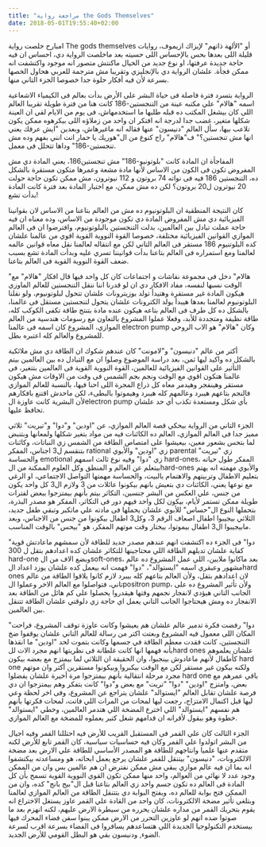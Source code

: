 ```yaml
---
title: "مراجعة رواية the Gods Themselves"
date: 2018-05-01T19:55:40+02:00
---
```


امبارح خلصت رواية The gods themselves أو "الألهة ذاتهم" لإيزاك ازيموف، روايات
قليلة اللى بعدها بحس بالإحساس اللى حسيته بعد ماخلصت الرواية دي، احساس ان فيه
حاجة جديدة عرفتها، او نوع جديد من الخيال ماكنتش متصور انه موجود واكتشفت انه ممكن
فجأة. علشان الرواية دي بالإنجليزي وتقريبا مش مترجمة للعربي هحاول الخصها بسرعة
لأن فيه أفكار حلوة جدا خصوصا الجزء التاني منها.

الرواية بتسرد فترة فاصلة فى حياة البشر على الأرض بدأت بعالم فى الكيمياء
الاشعاعية اسمه "هالام" علي مكتبه عينة من التنجستين-186 كانت هنا من فترة طويلة
تقريبا العالم اللى كان بيشغل المكتب ده قبله طلبها ما استخدمهاش، فى يوم من الايام
لقي ان العينة شكلها متغير، غضب جدا لدرجة انه افتكر ان واحد من زملاؤه اللى
بيكرهوه ممكن يكون تلاعب بيها، سأل العالم "دنيسون" عنها فقاله انه ماغيرهاش،
وبعدين "ايش عرفك يعني انها مش تنجستين؟" ف"هالام" راح كنوع من ال"هوريك يا حمار
انت انني بفهم وده مش تنجستين-186" وداها تتحلل فى معمل.

المفاجأة ان المادة كانت "بلوتونيو-186" مش تنجستين186، يعني المادة دي مش المفروض
تكون فى الكون من الاساس لأنها مادة مشعة وعمرها متكون مستقرة بالشكل ده، التنجستين
186 فيه فى نواته 74 بروتون و 112 نيوترون، مش ممكن تكون حاجة حولت 20 نيوترون ل20
بروتون؟ لكن ده مش ممكن، مع اختبار المادة بعد فترة كانت المادة بدأت تشع!

كان النتيجة المنطقية ان البلوتونيوم ده مش من العالم بتاعنا من الاساس لان
بقوانينا الفيزيائية دي مش المفروض المادة دي تكون موجودة من الاساس، وده معناه ان
فيه حاجة عملت تبادل بين العالمين، بدلت التنجستين بالبلوتونيوم، وافترضوا ان فى
العالم الموازي القوانين الفيزيائية مختلفة، خصوصا القوة النووية القوية اقوي من
عالمنا علشان كده البلوتنيوم 186 مستقر فى العالم التاني لكن مع انتقاله لعالمنا
نقل معاه قوانين عالمه لعالمنا ومع استمراره فى العالم بتاعنا بدأت قوانيننا تسري
عليه وبدأت المادة تشع بسبب ضعف القوة النووية القوية فى العالم بتاعنا.

"هالام" دخل فى مجموعة نقاشات و اجتماعات كان كل واحد فيها قال افكار "هالام" مع
الوقت نسبها لنفسه، مفاد الافكار دي ان لو قدرنا اننا ننقل التنجستين للعالم
الماوزي هيكون المادة غير مستقرة وهتيدأ تولد بوزيترونات علشان تتحول لبلوتونيوم،
ولو نقلنا البلوتونيوم لعالمنا بعدها هيبدأ يولد الكترونات علشان يتحول لتنجستين
مستقل فى عالمنا، بالشكل ده كل طرف فى العالم بتاعه هيكون عنده مادة بتنتج طاقة
تكفى الكوكب كله، طاقة نظيفة ومتجددة للأبد، وفعلا عملوا المشروع بالتعاون مع
رسومات هندسية من العالم الموازي، المشروع كان اسمه فى عالمنا electron pump وكان
"هالام" هو الاب الروحي للمشروع والعالم كله اعتبره بطل.

أكتر من عالم "دنيسون" و"لامونت" كان عندهم شكوك ان الطاقة دي مش ملائكية بالشكل ده
واكيد ليها ثمن، بعد دراسة الموضوع وصلوا ان مع التبادل ده بين العالمين بيتم
التأثير على القوانين الفيزيائية للعالمين، القوة النووية القوية فى العالمين
بتتغير، فى عالمنا هتكون اقوي مع الوقت ونجم بجم الشمس فى وقت من الاوقات مش هيكون
مستقر وهينفجر وهيدمر معاه كل ذراع المجرة اللى احنا فيها، بالنسبة للعالم الموازي
فالنجم بتاعهم هيبرد وعالمهم كله هيبرد وهيموتوا بالبطىء، لكن ماحدش اقتنع بافكارهم
لأن البشرية كانت عاوزة الelectron pump بأي شكل ومستعدة تكذب أي حد علشان تحافظ
عليها.

الجزء التاني من الرواية بيحكي قصة العالم الموازي، عن "اودين" و"دوا" و"تيريت"
ثلاثي مميز جدا فى العالم الموازي، العالم ده الكائنات فيه من مواد بتغير شكلها
ولمعانها وبتنبض لما بتحس بشعور معين، بيعيشوا على امتصاص الطاقة من الشمس زي
النباتات، وكائنات بتنقسم ل3 اجناس، المفكر rational زي "اودين" والأبوي parental
زي "تيريت" والحساسة emotional زي "دوا" وفيه نوع ثالث اسمهم hard-ones، المفكر طول
حياته بيتعلم عن العالم و المنطق وكل العلوم الممكنة من الhard-ones والأبوي مهمته
انه يهتم بتعليم الاطفال وتربيتهم والاهتمام بالبيت، والحساسة مهمتها التواصل
الاجتماعي، او الرغي مع نوعها يعني، الكائنات دي بتعيش بانهم بيكونوا عائلات من 3
ولازم ال3 كل واحد يكون من جنس، علي العكس من البشر جنسين، التكاثر بيتم بأنهم
بيمتزجوا ببعض لفترات طويلة ممكن تستمر لأيام، بيكون لكل واحد فيهم دور فى التكاثر،
المفكر هو مصدر البذرة، بتحملها النوع ال"حساس" للأبوي علشان يحملها فى مادته علي
ماتكبر وتبقي طفل جديد، الثلاثي بيجيبوا اطفال اصعاف الرقم 3، وكل3 اطفال بيكونوا
من جنس من الاجناس، وبعد مابيجيبوا ال3 اطفال بيموتوا، بيختار وقت موتهم المفكر، هو
"بيحس" بالوقت المناسب.

"دوا" فى الجزء ده اكتشفت انهم عندهم مصدر جديد للطاقة لأن سمشهم ماعادتش قوية
كفاية علشان تديلهم الطاقة اللي محتاجينها للتكاثر علشان كده اعدادهم بتقل ل 300
hard-one وبضع الاف من الsoft-ones، بعد ماكانوا ملايين، اللي عمل المشروع ده عالم
مشهور وعبقري اسمه "ايستوالد"، "دوا" فهمت انه بيعمل كده علشان يوزد اعداد الhard
ones لان اعدادهم بتقل، ولأن العالم بتاعهم كله بيبرد لازم كانوا يلاقوا الطاقة من
عالم تاني، فتواصلوا مع العالم الاخر وعملوا الpositron pump، ولأن تأثير المشروع
ده على الجانب التاني هيؤدي لانفجار نجمهم وقتها هيقدروا يحصلوا على كم هائل من
الطاقة بعد الانفجار ده ومش هيحتاجوا الجانب التاني يعمل اي حاجة زي دلوقتي علشان
الطاقة تتنقل بين العالمين.

"دوا" رفضت فكرة تدمير عالم علشان هم يعيشوا وكانت عاوزة توقف المشروع، فراحت
المكان اللى معمول فيه المشروع وبعتت اكتر من رسالة للعالم التاني علشان يوقفوا ضخ
التنجستين، كانت فقدت معظم الطاقة في جسمها وكانت بتموت لحد "اودين" ما انقذها بأنه
فهمها انها كانت غلطانة فى نظريتها انهم مجرد الات للhard ones علشان يعلموهم
كأطفال لأنهم ماعادوش بينجبوا، وان الحقيقة ان الثلاثي لما بيمتزج مع بعضه بيكون
hard one ولكنه بيكون غير مستقر لكن مع الوقت بيكبروا وبيكونوا مستقرين أكتر وان
موتهم مجرد مرحلة انتقالية بأنهم بيمتزجوا مرة أخيرة علشان يفضلوا hard one باقي
عمرهم مع بعض، وامتزج "اودين" "دوا" "تريت" مع بعض و"دوا" كانت بتفكر وهم بيمتزجوا
ان دي فرصة علشان تقابل العالم "ايستوالد" علشان يتراجع عن المشروع، وفى اخر لحظة
وعي ليها قبل اكتمال الامتزاج، رجعت ليها لمحات من المرات اللي فاتت، لمحات فكرتها
بأنهم هم نفسهم "ايستوالد" اللي اخترع المضخة اللي هتدمر العالمين، وخطي "ايستوالد"
خطوة وهو بيقول لأقرانه ان قدامهم شغل كتير يعملوه للمضخة مع العالم الموازي.

الجزء الثالث كان علي القمر فى المستقبل القريب للأرض فيه احتللنا القمر وفيه اجيال
من البشر اتولدوا علي القمر وكان فيه حساسيات سياسية، كان القمر تابع للأرض لكنه
متقدم عنها علميا وانتاجهم للطاقة هو المصدر الأساسي للطاقة علي الارض بعد مضخة
الالكترونات، "دنيسون" بيتنقل للقمر علشان يرجع يعمل ابحاثه، هو ومساعدته بيكتشفوا
انه بما ان فيه عالم موازي يبقي مش ممكن نفترض ان هم عالمين بس وان من الممكن وجود
عدد لا نهائي من العوالم، واحد منها ممكن تكون القوي النووية القوية تسمح بأن كل
المادة فى العالم ده تكون جسم واحد زي العالم بتاعنا قبل ال"بيج بانج" كده، وان من
الممكن فتح بوابة للعالم ده، وبفتح البوابة دي بتتنقل الطاقة من العالم الموازي
لعالمنا وبتلغي تأثير مضخة الالكترونات، كان واحد من القادة علي القمر عاوز يستغل
الاختراع انه يقوم بتحريك القمر من مداره علشان يحرره من سيطرة الارض عليهم، لكنه
انهزم بعد ما صوتوا ضده انهم لو عاوزين التحرر من الارض ممكن يبنوا سفن فضاء المحرك
فيها بيستخدم التكنولوجيا الجديدة اللي هتساعدهم يسافروا فى الفضاء بسرعة اقرب
لسرعة الضوء, ودنيسون بقي هو البطل القومي للأرض الجديد.
